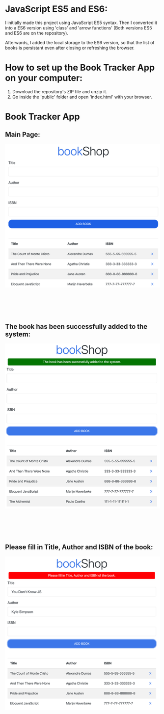 # JavaScript ES5 and ES6:
I initially made this project using JavaScript ES5 syntax. Then I converted it into a ES6 version using 'class' and 'arrow functions' (Both versions ES5 and ES6 are on the repository).

Afterwards, I added the local storage to the ES6 version, so that the list of books is persistant even after closing or refreshing the browser.

# How to set up the Book Tracker App on your computer:
1. Download the repository's ZIP file and unzip it.
2. Go inside the 'public' folder and open 'index.html' with your browser.

# Book Tracker App

## Main Page:
![](images/image01.png)

<br /><br /><br /><br />

## The book has been successfully added to the system:
![](images/image02.png)

<br /><br /><br /><br />

## Please fill in Title, Author and ISBN of the book:
![](images/image03.png)

